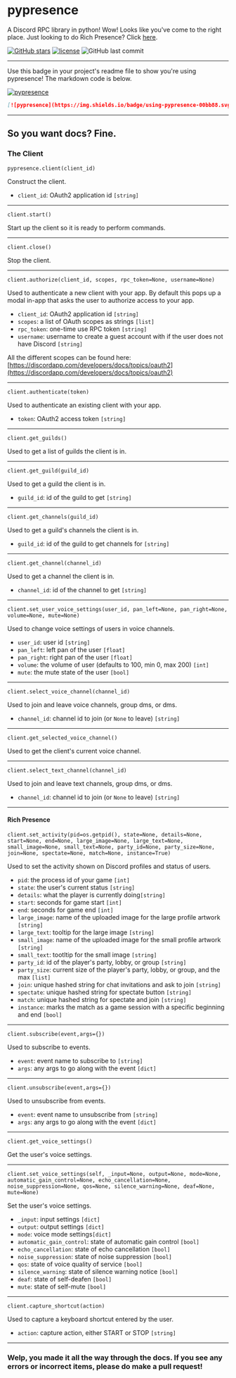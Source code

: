 

# pypresence
A Discord RPC library in python! Wow! Looks like you've come to the right place. Just looking to do Rich Presence? Click [here](https://github.com/qwertyquerty/pypresence/blob/master/README.md#rich-presence).

[![GitHub stars](https://img.shields.io/github/stars/qwertyquerty/pypresence.svg?style=for-the-badge&label=Stars)](https://github.com/qwertyquerty/pypresence) [![license](https://img.shields.io/github/license/qwertyquerty/pypresence.svg?style=for-the-badge)](https://github.com/qwertyquerty/pypresence/blob/master/LICENSE) ![GitHub last commit](https://img.shields.io/github/last-commit/qwertyquerty/pypresence.svg?style=for-the-badge)

----------

Use this badge in your project's readme file to show you're using pypresence! The markdown code is below.

[![pypresence](https://img.shields.io/badge/using-pypresence-00bb88.svg?style=for-the-badge&logo=discord&logoWidth=20)](https://github.com/qwertyquerty/pypresence)

```markdown
[![pypresence](https://img.shields.io/badge/using-pypresence-00bb88.svg?style=for-the-badge&logo=discord&logoWidth=20)](https://github.com/qwertyquerty/pypresence)
```

----------

## So you want docs? Fine.


### The Client

`pypresence.client(client_id)`

Construct the client.

* `client_id`: OAuth2 application id `[string]`

----------

`client.start()`

Start up the client so it is ready to perform commands.

----------

`client.close()`

Stop the client.

----------

`client.authorize(client_id, scopes, rpc_token=None, username=None)`

Used to authenticate a new client with your app. By default this pops up a modal in-app that asks the user to authorize access to your app.

* `client_id`: OAuth2 application id `[string]`
* `scopes`: a list of OAuth scopes as strings `[list]`
* `rpc_token`: one-time use RPC token `[string]`
* `username`:	username to create a guest account with if the user does not have Discord `[string]`

All the different scopes can be found here: [https://discordapp.com/developers/docs/topics/oauth2](https://discordapp.com/developers/docs/topics/oauth2)

----------

`client.authenticate(token)`

Used to authenticate an existing client with your app.

* `token`: OAuth2 access token `[string]`

----------

`client.get_guilds()`

Used to get a list of guilds the client is in.

----------

`client.get_guild(guild_id)`

Used to get a guild the client is in.

* `guild_id`: id of the guild to get `[string]`

----------

`client.get_channels(guild_id)`

Used to get a guild's channels the client is in.

* `guild_id`: id of the guild to get channels for `[string]`

----------

`client.get_channel(channel_id)`

Used to get a channel the client is in.

* `channel_id`: id of the channel to get `[string]`

----------

`client.set_user_voice_settings(user_id, pan_left=None, pan_right=None, volume=None, mute=None)`

Used to change voice settings of users in voice channels.

* `user_id`: user id `[string]`
* `pan_left`: left pan of the user `[float]`
* `pan_right`: right pan of the user `[float]`
* `volume`: the volume of user (defaults to 100, min 0, max 200) `[int]`
* `mute`: the mute state of the user `[bool]`

----------

`client.select_voice_channel(channel_id)`

Used to join and leave voice channels, group dms, or dms.

* `channel_id`: channel id to join (or `None` to leave) `[string]`

----------

`client.get_selected_voice_channel()`

Used to get the client's current voice channel.

----------

`client.select_text_channel(channel_id)`

Used to join and leave text channels, group dms, or dms.

* `channel_id`: channel id to join (or `None` to leave) `[string]`

----------
#### Rich Presence

`client.set_activity(pid=os.getpid(), state=None, details=None, start=None, end=None, large_image=None, large_text=None, small_image=None, small_text=None, party_id=None, party_size=None, join=None, spectate=None, match=None, instance=True)`

Used to set the activity shown on Discord profiles and status of users.

* `pid`: the process id of your game `[int]`
* `state`: the user's current status `[string]`
* `details`: what the player is currently doing`[string]`
* `start`: seconds for game start `[int]` 
* `end`: seconds for game end `[int]` 
* `large_image`: name of the uploaded image for the large profile artwork `[string]` 
* `large_text`: tooltip for the large image `[string]` 
* `small_image`: name of the uploaded image for the small profile artwork `[string]`
* `small_text`: tootltip for the small image `[string]` 
* `party_id`: id of the player's party, lobby, or group `[string]`
* `party_size`: current size of the player's party, lobby, or group, and the max `[list]`
* `join`: unique hashed string for chat invitations and ask to join `[string]`
* `spectate`: unique hashed string for spectate button `[string]`
* `match`: unique hashed string for spectate and join `[string]`
* `instance`: marks the match as a game session with a specific beginning and end `[bool]`
----------

`client.subscribe(event,args={})`

Used to subscribe to events.

* `event`: event name to subscribe to `[string]`
* `args`: any args to go along with the event `[dict]`

----------

`client.unsubscribe(event,args={})`

Used to unsubscribe from events.

* `event`: event name to unsubscribe from `[string]`
* `args`: any args to go along with the event `[dict]`

----------

`client.get_voice_settings()`

Get the user's voice settings.

----------

`client.set_voice_settings(self, _input=None, output=None, mode=None, automatic_gain_control=None, echo_cancellation=None, noise_suppression=None, qos=None, silence_warning=None, deaf=None, mute=None)`

Set the user's voice settings.

* `_input`: input settings `[dict]`
* `output`: output settings `[dict]`
* `mode`: voice mode settings`[dict]`
* `automatic_gain_control`: state of automatic gain control `[bool]` 
* `echo_cancellation`: state of echo cancellation `[bool]` 
* `noise_suppression`: state of noise suppression `[bool]` 
* `qos`: state of voice quality of service `[bool]` 
* `silence_warning`: state of silence warning notice `[bool]`
* `deaf`: state of self-deafen `[bool]` 
* `mute`: state of self-mute `[bool]`

----------

`client.capture_shortcut(action)`

Used to capture a keyboard shortcut entered by the user.

* `action`: capture action, either START or STOP `[string]`

----------

### Welp, you made it all the way through the docs. If you see any errors or incorrect items, please do make a pull request!
